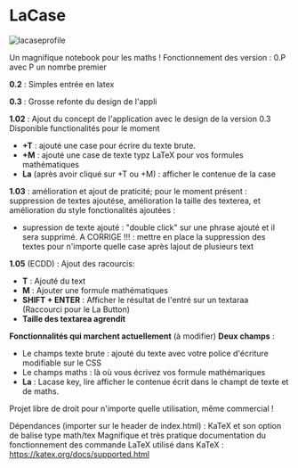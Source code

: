 # LaCase

![lacaseprofile](https://github.com/benstitousofiane/LaCase/assets/129552238/fbc9844b-1b1d-402e-9235-b1af93a57bb1)



Un magnifique notebook pour les maths !
Fonctionnement des version : 0.P avec P un nomrbe premier

**0.2** : Simples entrée en latex

**0.3** : Grosse refonte du design de l'appli

**1.02** : Ajout du concept de l'application avec le design de la version 0.3
  Disponible functionalités pour le moment
  - **+T** : ajouté une case pour écrire du texte brute.
  - **+M** : ajouté une case de texte typz LaTeX pour vos formules mathématiques
  - **La** (après avoir cliqué sur +T ou +M) : afficher le contenue de la case

**1.03** : amélioration et ajout de praticité; pour le moment présent : suppression de textes ajoutése, amélioration la taille des texterea, et amélioration du style
  fonctionalités ajoutées :
  - supression de texte ajouté : "double click" sur une phrase ajouté et il sera supprimé.
  A CORRIGE !!! : mettre en place la suppression des textes pour n'importe quelle case après lajout de plusieurs text

**1.05** (ECDD) : Ajout des racourcis:
  - **T** : Ajouté du text
  - **M** : Ajouter une formule mathématiques
  - **SHIFT + ENTER** : Afficher le résultat de l'entré sur un textaraa (Raccourci pour le La Button)
  - **Taille des textarea agrendit**

**Fonctionnalités qui marchent actuellement** (à modifier)
**Deux champs** :
  - Le champs texte brute : ajouté du texte avec votre police d'écriture modifiable sur le CSS
  - Le champs maths : là où vous écrivez vos formule mathémariques
  - **La** : Lacase key, lire afficher le contenue écrit dans le champt de texte et de maths.

Projet libre de droit pour n'importe quelle utilisation, même commercial !

Dépendances (importer sur le header de index.html) : KaTeX et son option de balise type math/tex
Magnifique et très pratique documentation du fonctionnement des commande LaTeX utilisé dans KaTeX : https://katex.org/docs/supported.html
